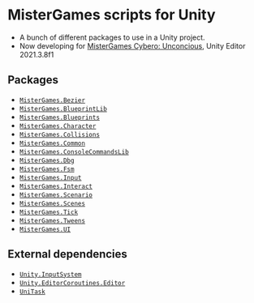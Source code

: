 # MisterGames scripts for Unity

- A bunch of different packages to use in a Unity project.
- Now developing for [MisterGames Cybero: Unconcious](https://github.com/theverymistergames/cybero-unconcious), Unity Editor 2021.3.8f1

## Packages
- [`MisterGames.Bezier`](https://github.com/theverymistergames/unity-common/tree/master/Bezier)
- [`MisterGames.BlueprintLib`](https://github.com/theverymistergames/unity-common/tree/master/BlueprintLib)
- [`MisterGames.Blueprints`](https://github.com/theverymistergames/unity-common/tree/master/Blueprints)
- [`MisterGames.Character`](https://github.com/theverymistergames/unity-common/tree/master/Character)
- [`MisterGames.Collisions`](https://github.com/theverymistergames/unity-common/tree/master/Collisions)
- [`MisterGames.Common`](https://github.com/theverymistergames/unity-common/tree/master/Common)
- [`MisterGames.ConsoleCommandsLib`](https://github.com/theverymistergames/unity-common/tree/master/ConsoleCommandsLib)
- [`MisterGames.Dbg`](https://github.com/theverymistergames/unity-common/tree/master/Dbg)
- [`MisterGames.Fsm`](https://github.com/theverymistergames/unity-common/tree/master/Fsm)
- [`MisterGames.Input`](https://github.com/theverymistergames/unity-common/tree/master/Input)
- [`MisterGames.Interact`](https://github.com/theverymistergames/unity-common/tree/master/Interact)
- [`MisterGames.Scenario`](https://github.com/theverymistergames/unity-common/tree/master/Scenario)
- [`MisterGames.Scenes`](https://github.com/theverymistergames/unity-common/tree/master/Scenes)
- [`MisterGames.Tick`](https://github.com/theverymistergames/unity-common/tree/master/Tick)
- [`MisterGames.Tweens`](https://github.com/theverymistergames/unity-common/tree/master/Tweens)
- [`MisterGames.UI`](https://github.com/theverymistergames/unity-common/tree/master/UI)

## External dependencies
- [`Unity.InputSystem`](https://docs.unity3d.com/Packages/com.unity.inputsystem@1.0/manual/index.html)
- [`Unity.EditorCoroutines.Editor`](https://docs.unity3d.com/Manual/com.unity.editorcoroutines.html)
- [`UniTask`](https://github.com/Cysharp/UniTask)
